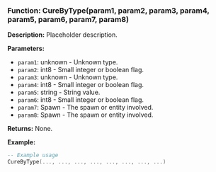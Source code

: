 ### Function: CureByType(param1, param2, param3, param4, param5, param6, param7, param8)

**Description:**
Placeholder description.

**Parameters:**
- `param1`: unknown - Unknown type.
- `param2`: int8 - Small integer or boolean flag.
- `param3`: unknown - Unknown type.
- `param4`: int8 - Small integer or boolean flag.
- `param5`: string - String value.
- `param6`: int8 - Small integer or boolean flag.
- `param7`: Spawn - The spawn or entity involved.
- `param8`: Spawn - The spawn or entity involved.

**Returns:** None.

**Example:**

```lua
-- Example usage
CureByType(..., ..., ..., ..., ..., ..., ..., ...)
```
